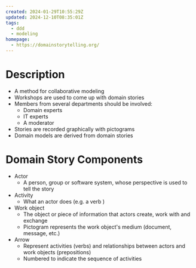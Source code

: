 ```yaml
---
created: 2024-01-29T10:55:29Z
updated: 2024-12-10T08:35:01Z
tags:
  - ddd
  - modeling
homepage:
  - https://domainstorytelling.org/
---
```

# Description
- A method for collaborative modeling 
- Workshops are used to come up with domain stories
- Members from several departments should be involved:
	- Domain experts
	- IT experts
	- A moderator
- Stories are recorded graphically with pictograms
- Domain models are derived from domain stories
# Domain Story Components
- Actor
	- A person, group or software system, whose perspective is used to tell the story
- Activity
	- What an actor does (e.g. a verb )
- Work object
	- The object or piece of information that actors create, work with and exchange
	- Pictogram represents the work object's medium (document, message, etc.)
- Arrow
	- Represent activities (verbs) and relationships between actors and work objects (prepositions)
	- Numbered to indicate the sequence of activities